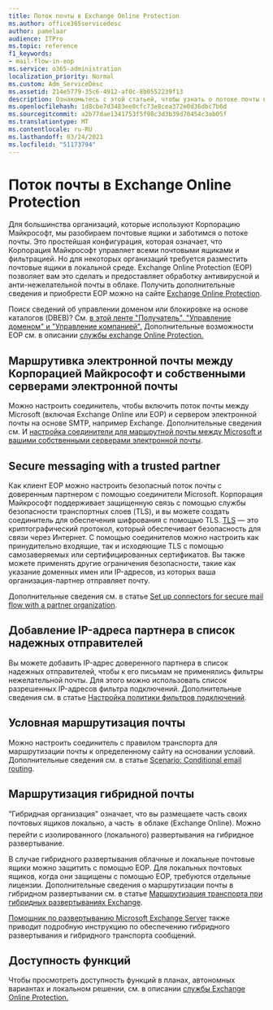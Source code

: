 ```yaml
---
title: Поток почты в Exchange Online Protection
ms.author: office365servicedesc
author: pamelaar
audience: ITPro
ms.topic: reference
f1_keywords:
- mail-flow-in-eop
ms.service: o365-administration
localization_priority: Normal
ms.custom: Adm_ServiceDesc
ms.assetid: 214e5779-35c6-4912-af0c-8b0552239f13
description: Ознакомьтесь с этой статьей, чтобы узнать о потоке почты в Microsoft Exchange Online Protection (EOP).
ms.openlocfilehash: 1d8cbe7d3483ee0cfc73e8cea372e0d36dbc7b6d
ms.sourcegitcommit: a2b77dae1341753f5f98c3d3b39d70454c3ab05f
ms.translationtype: MT
ms.contentlocale: ru-RU
ms.lasthandoff: 03/24/2021
ms.locfileid: "51173794"
---
```

# <a name="mail-flow-in-exchange-online-protection"></a>Поток почты в Exchange Online Protection

Для большинства организаций, которые используют Корпорацию Майкрософт, мы разобираем почтовые ящики и заботимся о потоке почты. Это простейшая конфигурация, которая означает, что Корпорация Майкрософт управляет всеми почтовыми ящиками и фильтрацией. Но для некоторых организаций требуется разместить почтовые ящики в локальной среде. Exchange Online Protection (EOP) позволяет вам это сделать и предоставляет обработку антивирусной и анти-нежелательной почты в облаке. Получить дополнительные сведения и приобрести EOP можно на сайте [Exchange Online Protection](https://products.office.com/exchange/exchange-email-security-spam-protection).
  
Поиск сведений об управлении доменом или блокировке на основе каталогов (DBEB)? См. [в этой ленте "Получатель", "Управление доменом" и "Управление компанией".](recipient-domain-and-company-management.md) Дополнительные возможности EOP см. в описании [службы exchange Online Protection.](exchange-online-protection-service-description.md)
  
## <a name="routing-email-between-microsoft-and-your-own-email-servers"></a>Маршрутивка электронной почты между Корпорацией Майкрософт и собственными серверами электронной почты

Можно настроить соединитель, чтобы включить поток почты между Microsoft (включая Exchange Online или EOP) и сервером электронной почты на основе SMTP, например Exchange. Дополнительные сведения см. И [настройка соединители для маршрутной почты между Microsoft и вашими собственными серверами электронной почты](/exchange/mail-flow-best-practices/use-connectors-to-configure-mail-flow/set-up-connectors-to-route-mail).
  
## <a name="secure-messaging-with-a-trusted-partner"></a>Secure messaging with a trusted partner

Как клиент EOP можно настроить безопасный поток почты с доверенным партнером с помощью соединители Microsoft. Корпорация Майкрософт поддерживает защищенную связь с помощью службы безопасности транспортных слоев (TLS), и вы можете создать соединитель для обеспечения шифрования с помощью TLS. [TLS](/microsoft-365/compliance/exchange-online-uses-tls-to-secure-email-connections) — это криптографический протокол, который обеспечивает безопасность для связи через Интернет. С помощью соединителов можно настроить как принудительно входящие, так и исходяющие TLS с помощью самозаверяемых или сертифицированных сертификатов. Вы также можете применять другие ограничения безопасности, такие как указание доменных имен или IP-адресов, из которых ваша организация-партнер отправляет почту. 
  
Дополнительные сведения см. в статье [Set up connectors for secure mail flow with a partner organization](/exchange/mail-flow-best-practices/use-connectors-to-configure-mail-flow/set-up-connectors-for-secure-mail-flow-with-a-partner).
  
## <a name="safe-listing-a-partners-ip-address"></a>Добавление IP-адреса партнера в список надежных отправителей

Вы можете добавить IP-адрес доверенного партнера в список надежных отправителей, чтобы к его письмам не применялись фильтры нежелательной почты. Для этого можно использовать список разрешенных IP-адресов фильтра подключений. Дополнительные сведения см. в статье [Настройка политики фильтров подключений](/microsoft-365/security/office-365-security/configure-the-connection-filter-policy).
  
## <a name="conditional-mail-routing"></a>Условная маршрутизация почты

Можно настроить соединитель с правилом транспорта для маршрутизации почты к определенному сайту на основании условий. Дополнительные сведения см. в статье [Scenario: Conditional email routing](/exchange/mail-flow-best-practices/use-connectors-to-configure-mail-flow/conditional-mail-routing).
  
## <a name="hybrid-mail-routing"></a>Маршрутизация гибридной почты

"Гибридная организация" означает, что вы размещаете часть своих почтовых ящиков локально, а часть  в облаке (Exchange Online). Можно перейти с изолированного (локального) развертывания на гибридное развертывание.
  
В случае гибридного развертывания облачные и локальные почтовые ящики можно защитить с помощью EOP. Для локальных почтовых ящиков, когда они защищены с помощью EOP, требуются отдельные лицензии. Дополнительные сведения о маршрутизации почты в гибридном развертывании см. в статье [Маршрутизация транспорта при гибридных развертываниях Exchange](/exchange/transport-routing).
  
[Помощник по развертыванию Microsoft Exchange Server](/exchange/exchange-deployment-assistant) также приводит подробную инструкцию по обеспечению гибридного развертывания и гибридного транспорта сообщений. 
  
## <a name="feature-availability"></a>Доступность функций

Чтобы просмотреть доступность функций в планах, автономных вариантах и локальном решении, см. в описании [службы Exchange Online Protection.](exchange-online-protection-service-description.md)